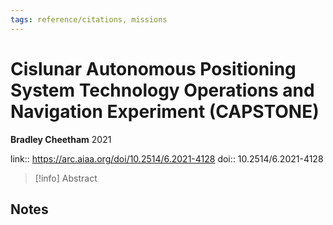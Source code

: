 ```yaml
---
tags: reference/citations, missions
---
```

# Cislunar Autonomous Positioning System Technology Operations and Navigation Experiment (CAPSTONE)

**Bradley Cheetham**
2021

link:: https://arc.aiaa.org/doi/10.2514/6.2021-4128
doi:: 10.2514/6.2021-4128

> [!info] Abstract
> 



## Notes

